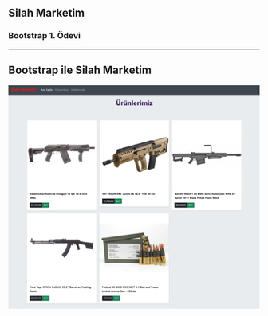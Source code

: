 ## Silah Marketim

### Bootstrap 1. Ödevi

--- 
## Bootstrap ile Silah Marketim

![urunekranı](images/gorsel1.png)